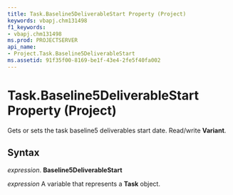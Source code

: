 ```yaml
---
title: Task.Baseline5DeliverableStart Property (Project)
keywords: vbapj.chm131498
f1_keywords:
- vbapj.chm131498
ms.prod: PROJECTSERVER
api_name:
- Project.Task.Baseline5DeliverableStart
ms.assetid: 91f35f00-8169-be1f-43e4-2fe5f40fa002
---
```



# Task.Baseline5DeliverableStart Property (Project)

Gets or sets the task baseline5 deliverables start date. Read/write  **Variant**.


## Syntax

 _expression_. **Baseline5DeliverableStart**

 _expression_ A variable that represents a **Task** object.


